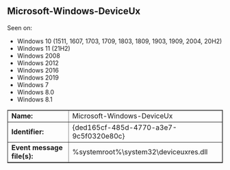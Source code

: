 ## Microsoft-Windows-DeviceUx

Seen on:
* Windows 10 (1511, 1607, 1703, 1709, 1803, 1809, 1903, 1909, 2004, 20H2)
* Windows 11 (21H2)
* Windows 2008
* Windows 2012
* Windows 2016
* Windows 2019
* Windows 7
* Windows 8.0
* Windows 8.1

<table border="1" class="docutils">
  <tbody>
    <tr>
      <td><b>Name:</b></td>
      <td>Microsoft-Windows-DeviceUx</td>
    </tr>
    <tr>
      <td><b>Identifier:</b></td>
      <td>{ded165cf-485d-4770-a3e7-9c5f0320e80c}</td>
    </tr>
    <tr>
      <td><b>Event message file(s):</b></td>
      <td>%systemroot%\system32\deviceuxres.dll</td>
    </tr>
  </tbody>
</table>

&nbsp;

